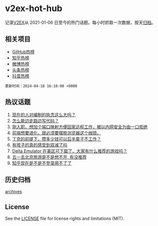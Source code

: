 # v2ex-hot-hub

 记录[V2EX](https://www.v2ex.com/)从 2021-01-06 日至今的热门话题。每小时抓取一次数据，按天[归档](archives)。
 
 ## 相关项目

- [GitHub热榜](https://github.com/snaildev/github-hot-hub)
- [知乎热榜](https://github.com/snaildev/zhihu-hot-hub)
- [微博热榜](https://github.com/snaildev/weibo-hot-hub)
- [头条热榜](https://github.com/snaildev/toutiao-hot-hub)
- [抖音热榜](https://github.com/snaildev/douyin-hot-hub)


 `更新时间：2024-04-18 16:10:08 +0800`

## 热议话题

1. [现在的人对编制的执念这么大吗？](https://www.v2ex.com/t/1033459)
1. [怎么能边走路边写代码？](https://www.v2ex.com/t/1033421)
1. [刚入职，想加个端口映射方便回家远程工作，被以内网安全为由一口拒绝](https://www.v2ex.com/t/1033360)
1. [前端想要进化，就必须要摆脱浏览器这个枷锁。](https://www.v2ex.com/t/1033484)
1. [丁克的前提下，攒多少钱可以后半辈子不工作？](https://www.v2ex.com/t/1033524)
1. [有孩子的真的感受到双减了吗](https://www.v2ex.com/t/1033321)
1. [Delta Emulator 在美区可下载了，大家有什么推荐的游戏吗？](https://www.v2ex.com/t/1033473)
1. [五一去北京旅游是不是想不开, 有没推荐](https://www.v2ex.com/t/1033518)
1. [知乎现在是不是不登录用不了了](https://www.v2ex.com/t/1033310)

## 历史归档

[archives](archives)

## License

See the [LICENSE](LICENSE) file for license rights and limitations (MIT).
